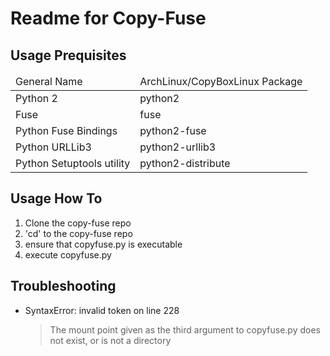 # Readme for Copy-Fuse

## Usage Prequisites

<table>
    <thead>
	<tr>
	    <td>General Name</td>
	    <td>ArchLinux/CopyBoxLinux Package</td>
	</tr>
    </thead>
    <tbody>
	<tr>
	    <td>Python 2</td>
	    <td>python2</td>
	</tr>
	<tr>
	    <td>Fuse</td>
	    <td>fuse</td>
	</tr>
	<tr>
	    <td>Python Fuse Bindings</td>
	    <td>python2-fuse</td>
	</tr>
	<tr>
	    <td>Python URLLib3</td>
	    <td>python2-urllib3</td>
	</tr>
	<tr>
	    <td>Python Setuptools utility</td>
	    <td>python2-distribute</td>
	</tr>
    </tbody>
</table>

## Usage How To

1. Clone the copy-fuse repo
2. 'cd' to the copy-fuse repo
3. ensure that copyfuse.py is executable
4. execute copyfuse.py

## Troubleshooting

- SyntaxError: invalid token on line 228

  > The mount point given as the third argument to copyfuse.py does not exist, or is not a directory
